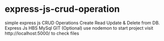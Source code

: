 # express-js-crud-operation
simple express js CRUD Operations Create Read Update & Delete from DB. Express Js HBS MySql GIT (Optional) use nodemon to start project visit http://localhost:5000/ to check files
